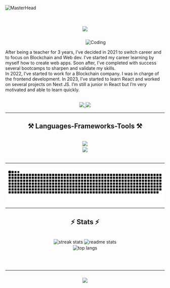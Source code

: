 
![MasterHead](https://res.cloudinary.com/dnwmgftf8/image/upload/v1694943426/Banner_image_sczjdm.png)


<h1 align="center">
    <img src="https://readme-typing-svg.herokuapp.com/?font=Righteous&size=35&center=true&vCenter=true&width=500&height=70&duration=4000&lines=Hi+There!+👋+I'm+Max.;Your+Future+React+Dev+😃" />
</h1>



<img align="right" alt="Coding" width="250" src="https://res.cloudinary.com/dnwmgftf8/image/upload/v1694944154/Untitled_design_d6yw4l.png">


<div align="left">

<br/>
 
After being a teacher for 3 years, I’ve decided in 2021 to switch career and to focus on Blockchain and Web dev. I’ve started my career learning by myself how to create web apps. Soon after, I’ve completed with success several bootcamps to sharpen and validate my skills.
<br/>
In 2022, I’ve started to work for a Blockchain company. I was in charge of the frontend development. In 2023, I’ve started to learn React and worked on several projects on Next JS. I’m still a junior in React but I’m very motivated and able to learn quickly.

<br/>

 </div>


 
<div align="center"> 
  <a href="mailto:reactinary@gmail.com">
    <img src="https://img.shields.io/badge/Gmail-333333?style=for-the-badge&logo=gmail&logoColor=red" />
  </a>
  <a href="https://linkedin.com/in/maxime-montfort" target="_blank">
    <img src="https://img.shields.io/badge/LinkedIn-0077B5?style=for-the-badge&logo=linkedin&logoColor=white" target="_blank" />
  </a>
</div>

 <hr/>
 
<h2 align="center">⚒️ Languages-Frameworks-Tools ⚒️</h2>
<br/>
<div align="center">
    <img src="https://skillicons.dev/icons?i=react,firebase,mongodb,tailwind,nextjs,nodejs,threejs,vercel" />
  <br>
    <img src="https://skillicons.dev/icons?i=ipfs,solidity,typescript,figma,postman,webflow" /><br>
</div>


<br/>
<hr/>

<div align="center">
  <img alt="snake eating my contributions" src="https://raw.githubusercontent.com/salesp07/salesp07/output/github-contribution-grid-snake.svg" />
</div>



<hr/>

<h2 align="center">⚡ Stats ⚡</h2>
<br>
<div align=center>
  <img width=390 src="https://streak-stats.demolab.com/?user=reactinary&count_private=true&theme=react&border_radius=10" alt="streak stats"/>
  <img width=390 src="https://github-readme-stats-salesp07.vercel.app/api?username=reactinary&count_private=true&show_icons=true&theme=react&rank_icon=github&border_radius=10" alt="readme stats" />
  <br/>
  <img width=325 align="center" src="https://github-readme-stats-salesp07.vercel.app/api/top-langs/?username=reactinary&hide=HTML&langs_count=8&layout=compact&theme=react&border_radius=10&size_weight=0.5&count_weight=0.5&exclude_repo=github-readme-stats" alt="top langs" />
</div>

<br/><br/>
<hr/>

<h3 align="center">
    <img src="https://readme-typing-svg.herokuapp.com/?font=Righteous&size=25&center=true&vCenter=true&width=500&height=70&duration=4000&lines=Thanks+for+visiting!+✌️;+Send+me+a+message+on+Linkedin!+🙂">
</h3>

<br/>
